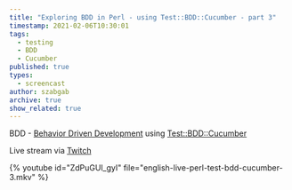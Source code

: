 ```yaml
---
title: "Exploring BDD in Perl - using Test::BDD::Cucumber - part 3"
timestamp: 2021-02-06T10:30:01
tags:
  - testing
  - BDD
  - Cucumber
published: true
types:
  - screencast
author: szabgab
archive: true
show_related: true
---
```



BDD - [Behavior Driven Development](https://en.wikipedia.org/wiki/Behavior-driven_development)
using [Test::BDD::Cucumber](https://metacpan.org/pod/Test::BDD::Cucumber)

Live stream via [Twitch](https://www.twitch.tv/szabgab)


{% youtube id="ZdPuGUl_gyI" file="english-live-perl-test-bdd-cucumber-3.mkv" %}
